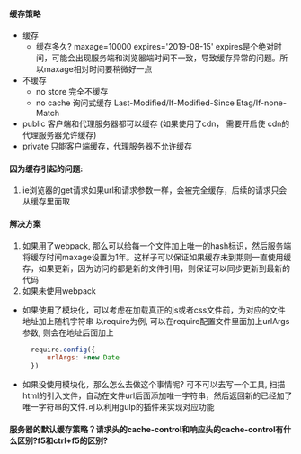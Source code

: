 #### 缓存策略
* 缓存
    * 缓存多久?
        maxage=10000
        expires='2019-08-15' expires是个绝对时间，可能会出现服务端和浏览器端时间不一致，导致缓存异常的问题。所以maxage相对时间要稍微好一点
* 不缓存
    * no store 完全不缓存
    * no cache 询问式缓存
        Last-Modified/If-Modified-Since  Etag/If-none-Match
* public 客户端和代理服务器都可以缓存 (如果使用了cdn， 需要开启使 cdn的代理服务器允许缓存)
* private 只能客户端缓存，代理服务器不允许缓存


#### 因为缓存引起的问题: 

1. ie浏览器的get请求如果url和请求参数一样，会被完全缓存，后续的请求只会从缓存里面取

#### 解决方案

1. 如果用了webpack, 那么可以给每一个文件加上唯一的hash标识，然后服务端将缓存时间maxage设置为1年。这样子可以保证如果缓存未到期则一直使用缓存，如果更新，因为访问的都是新的文件引用，则保证可以同步更新到最新的代码
2. 如果未使用webpack
* 如果使用了模块化，可以考虑在加载真正的js或者css文件前，为对应的文件地址加上随机字符串
  以require为例, 可以在require配置文件里面加上urlArgs参数, 则会在地址后面加上
  ```javascript
    require.config({
        urlArgs: +new Date
    })
  ```
* 如果没使用模块化，那么怎么去做这个事情呢?
  可不可以去写一个工具, 扫描html的引入文件，自动在文件url后面添加唯一字符串，然后返回新的已经加了唯一字符串的文件.可以利用gulp的插件来实现对应功能

#### 服务器的默认缓存策略？请求头的cache-control和响应头的cache-control有什么区别?f5和ctrl+f5的区别?

